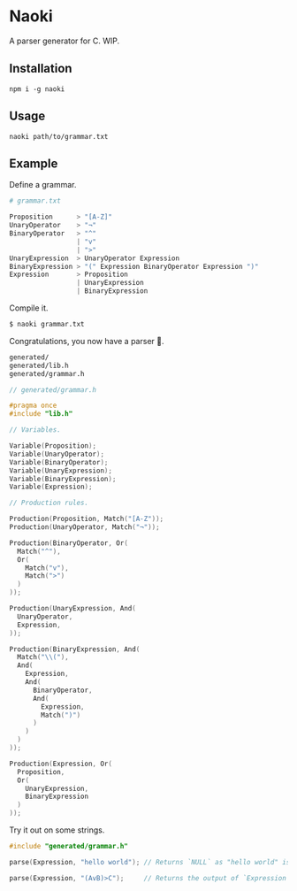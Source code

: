 # Naoki

A parser generator for C. WIP.


## Installation

```
npm i -g naoki
```


## Usage

```
naoki path/to/grammar.txt
```


## Example

Define a grammar.

```py
# grammar.txt

Proposition      > "[A-Z]"
UnaryOperator    > "¬"
BinaryOperator   > "^"
                 | "v"
                 | ">"
UnaryExpression  > UnaryOperator Expression
BinaryExpression > "(" Expression BinaryOperator Expression ")"
Expression       > Proposition
                 | UnaryExpression
                 | BinaryExpression
```

Compile it.

```sh
$ naoki grammar.txt
```

Congratulations, you now have a parser 🥳.

```sh
generated/
generated/lib.h
generated/grammar.h
```

```c
// generated/grammar.h

#pragma once
#include "lib.h"

// Variables.

Variable(Proposition);
Variable(UnaryOperator);
Variable(BinaryOperator);
Variable(UnaryExpression);
Variable(BinaryExpression);
Variable(Expression);

// Production rules.

Production(Proposition, Match("[A-Z"));
Production(UnaryOperator, Match("¬"));

Production(BinaryOperator, Or(
  Match("^"),
  Or(
    Match("v"),
    Match(">")
  )
));

Production(UnaryExpression, And(
  UnaryOperator,
  Expression,
));

Production(BinaryExpression, And(
  Match("\\("),
  And(
    Expression,
    And(
      BinaryOperator,
      And(
        Expression,
        Match(")")
      )
    )
  )
));

Production(Expression, Or(
  Proposition,
  Or(
    UnaryExpression,
    BinaryExpression
  )
));
```

Try it out on some strings.

```c
#include "generated/grammar.h"

parse(Expression, "hello world"); // Returns `NULL` as "hello world" is not an `Expression`.

parse(Expression, "(AvB)>C");     // Returns the output of `Expression`.
```
